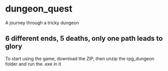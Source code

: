 # dungeon_quest
A journey through a tricky dungeon

## 6 different ends, 5 deaths, only one path leads to glory

To start using the game, download the ZIP, then unzip the rpg_dungeon folder and run the .exe in it
